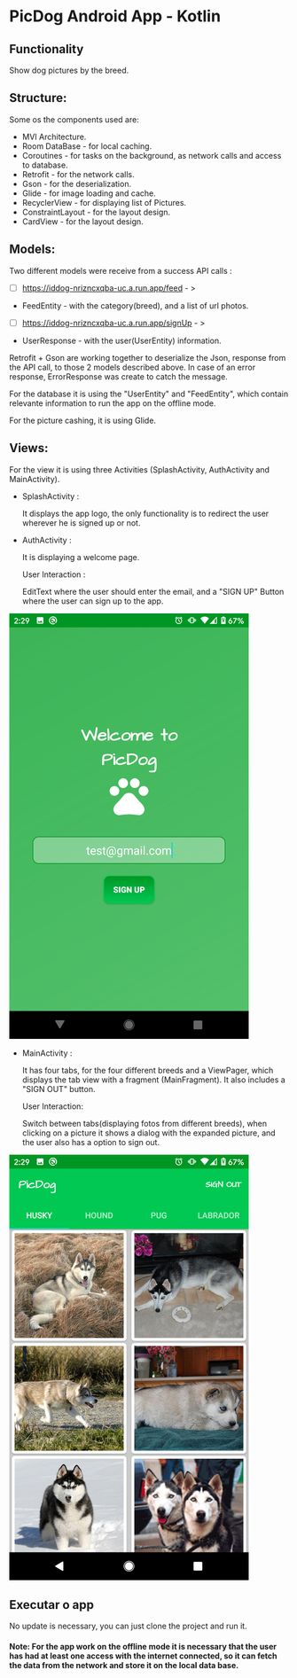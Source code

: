 # PicDog Android App - Kotlin

## Functionality

Show dog pictures by the breed.

## Structure:
Some os the components used are:

- MVI Architecture.
- Room DataBase - for local caching.
- Coroutines - for tasks on the background, as network calls and access to database.
- Retrofit - for the network calls.
- Gson - for the deserialization.
- Glide - for image loading and cache.
- RecyclerView - for displaying list of Pictures.
- ConstraintLayout - for the layout design.
- CardView - for the layout design.


## Models:
Two different models were receive from a success API calls :

- [ ] https://iddog-nrizncxqba-uc.a.run.app/feed - >
- FeedEntity - with the category(breed), and a list of url photos.

- [ ] https://iddog-nrizncxqba-uc.a.run.app/signUp - >
- UserResponse - with the user(UserEntity) information.

Retrofit + Gson are working together to deserialize the Json, response from the API call, to those 2 models described above.
In case of an error response, ErrorResponse was create to catch the message.

For the database it is using the "UserEntity" and "FeedEntity", which contain relevante information to run the app on the offline mode.

For the picture cashing, it is using Glide.

## Views:
For the view it is using three Activities (SplashActivity, AuthActivity and MainActivity).

- SplashActivity : 

    It displays the app logo, the only functionality is to redirect the user wherever he is signed up or not.

- AuthActivity : 

    It is displaying a welcome page.

    User Interaction : 

    EditText where the user should enter the email, and a "SIGN UP" Button where the user can sign up to the app.

![alt text](https://github.com/kiviabrito/PicDog/blob/master/Screenshot_AuthActivity.png) 

- MainActivity : 

    It has four tabs, for the four different breeds and a ViewPager, which displays the tab view with a fragment (MainFragment).
    It also includes a "SIGN OUT" button.

    User Interaction:

    Switch between tabs(displaying fotos from different breeds), when clicking on a picture it shows a dialog with the expanded picture, and the user also has a option to sign out.


![alt text](https://github.com/kiviabrito/PicDog/blob/master/Screenshot_MainActivity.png) 


## Executar o app

No update is necessary, you can just clone the project and run it.
#### Note: For the app work on the offline mode it is necessary that the user has had at least one access with the internet connected, so it can fetch the data from the network and store it on the local data base.





